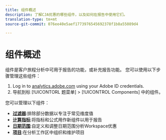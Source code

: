 ```yaml
---
title: 组件概述
description: 了解CJA优惠的哪些组件，以及如何在报告中使用它们。
translation-type: tm+mt
source-git-commit: 076ee40e5aef1773976545692378f1b8a55089d4

---
```



# 组件概述

组件是客户旅程分析中可用于报告的功能，或补充报告功能。 您可以使用以下步骤管理这些组件：

1. Log in to [analytics.adobe.com](https://analytics.adobe.com) using your Adobe ID credentials.
2. 导航到标 [!UICONTORL 题菜单] > [!UICONTROL Components] 中的组件。

您可以管理以下组件：

* [**过滤器&#x200B;**](filters/filters-overview.md):排除部分数据以专注于常见维度值
* [**计算指标&#x200B;**](calc-metrics/calc-metr-overview.md):将指标和公式用作新组件以用于报告
* [**日期范围&#x200B;**](date-ranges/overview.md):自定义和调整日期范围分析Workspace优惠
* [**项目&#x200B;**](projects/overview.md):在分析工作区中组织和维护项目
